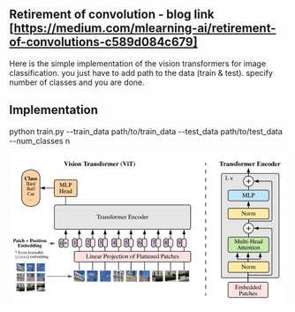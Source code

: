 ## Retirement of convolution - blog link [https://medium.com/mlearning-ai/retirement-of-convolutions-c589d084c679]


Here is the simple implementation of the vision transformers for image classification. you just have to add path to the data (train & test). specify number of classes and you are done.

## Implementation

python train.py --train_data path/to/train_data --test_data path/to/test_data --num_classes n

![ViT](https://github.com/AmitNikhade/Vision-Transformer/blob/master/ViT.png)

